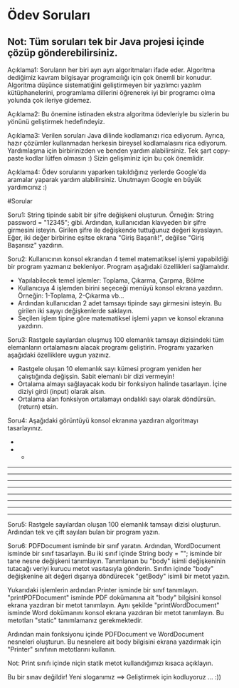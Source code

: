 
# Ödev Soruları

## Not: Tüm soruları tek bir Java projesi içinde çözüp gönderebilirsiniz.

Açıklama1: Soruların her biri ayrı ayrı algoritmaları ifade eder. Algoritma dediğimiz kavram bilgisayar programcılığı için çok önemli bir konudur.
Algoritma düşünce sistematiğini geliştirmeyen bir yazılımcı yazılım kütüphanelerini, programlama dillerini öğrenerek iyi bir programcı olma yolunda çok ileriye gidemez.

Açıklama2: Bu önemine istinaden ekstra algoritma ödevleriyle bu sizlerin bu yönünü geliştirmek hedefindeyiz.

Açıklama3: Verilen soruları Java dilinde kodlamanızı rica ediyorum. Ayrıca, hazır çözümler kullanmadan herkesin bireysel kodlamalasını rica ediyorum.
Yardımlaşma için birbirinizden ve benden yardım alabilirsiniz. Tek şart copy-paste kodlar lütfen olmasın :) Sizin gelişiminiz için bu çok önemlidir.

Açıklama4: Ödev sorularını yaparken takıldığınız yerlerde Google'da aramalar yaparak yardım alabilirsiniz. Unutmayın Google en büyük yardımcınız :)

#Sorular

Soru1: String tipinde sabit bir şifre değişkeni oluşturun. Örneğin: String password = "12345"; gibi. Ardından, kullanıcıdan klavyeden bir şifre girmesini isteyin.
Girilen şifre ile değişkende tuttuğunuz değeri kıyaslayın. Eğer, iki değer birbirine eşitse ekrana "Giriş Başarılı!", değilse "Giriş Başarısız" yazdırın.

Soru2: Kullanıcının konsol ekrandan 4 temel matematiksel işlemi yapabildiği bir program yazmanız bekleniyor. Program aşağıdaki özellikleri sağlamalıdır.

- Yapılabilecek temel işlemler: Toplama, Çıkarma, Çarpma, Bölme
- Kullanıcıya 4 işlemden birini seçeceği menüyü konsol ekrana yazdırın. Örneğin: 1-Toplama, 2-Çıkarma vb...
- Ardından kullanıcıdan 2 adet tamsayı tipinde sayı girmesini isteyin. Bu girilen iki sayıyı değişkenlerde saklayın.
- Seçilen işlem tipine göre matematiksel işlemi yapın ve konsol ekranına yazdırın.

Soru3: Rastgele sayılardan oluşmuş 100 elemanlık tamsayı dizisindeki tüm elemanların ortalamasını alacak programı geliştirin. Programı yazarken aşağıdaki özelliklere uygun yazınız.

- Rastgele oluşan 10 elemanlık sayı kümesi program yeniden her çalıştığında değişsin. Sabit elemanlı bir dizi vermeyin!
- Ortalama almayı sağlayacak kodu bir fonksiyon halinde tasarlayın. İçine diziyi girdi (input) olarak alsın.
- Ortalama alan fonksiyon ortalamayı ondalıklı sayı olarak döndürsün. (return) etsin.

Soru4: Aşağıdaki görüntüyü konsol ekranına yazdıran algoritmayı tasarlayınız.

-                                                                                          
- -                                                                                          
- - -                                                                                            
- - - -                                                                                           
- - - - -                                                                                           
- - - - - -                                                                                            
- - - - - - -                                                                                           
- - - - - - - -                                                                                           
- - - - - - - - -                                                                                            
- - - - - - - - - -

Soru5: Rastgele sayılardan oluşan 100 elemanlık tamsayı dizisi oluşturun. Ardından tek ve çift sayıları bulan bir program yazın.

Soru6: PDFDocument isminde bir sınıf yaratın. Ardından, WordDocument isminde bir sınıf tasarlayın. Bu iki sınıf içinde String body = ""; isminde bir tane nesne değişkeni tanımlayın.
Tanımlanan bu "body" isimli değişkeninin tutacağı veriyi kurucu metot vasıtasıyla gönderin. Sınıfın içinde "body" değişkenine ait değeri dışarıya döndürecek "getBody" isimli bir metot yazın.

Yukarıdaki işlemlerin ardından Printer isminde bir sınıf tanımlayın. "printPDFDocument" isminde PDF dokümanına ait "body" bilgisini konsol ekrana yazdıran bir metot tanımlayın.
Aynı şekilde "printWordDocument" isminde Word dokümanını konsol ekrana yazdıran bir metot tanımlayın. Bu metotları "static" tanımlamanız gerekmektedir.

Ardından main fonksiyonu içinde PDFDocument ve WordDocument nesneleri oluşturun. Bu nesnelere ait body bilgisini ekrana yazdırmak için "Printer" sınıfının metotlarını kullanın.

Not: Print sınıfı içinde niçin statik metot kullandığımızı kısaca açıklayın.

Bu bir sınav değildir! Yeni sloganımız ==> Geliştirmek için kodluyoruz ... :))


